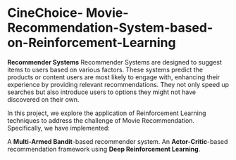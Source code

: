 # CineChoice- Movie-Recommendation-System-based-on-Reinforcement-Learning 
**Recommender Systems** Recommender Systems are designed to suggest items to users based on various factors. These systems predict the products or content users are most likely to engage with, enhancing their experience by providing relevant recommendations. They not only speed up searches but also introduce users to options they might not have discovered on their own.

In this project, we explore the application of Reinforcement Learning techniques to address the challenge of Movie Recommendation. Specifically, we have implemented:

A **Multi-Armed Bandit**-based recommender system.
An **Actor-Critic**-based recommendation framework using **Deep Reinforcement Learning**.



